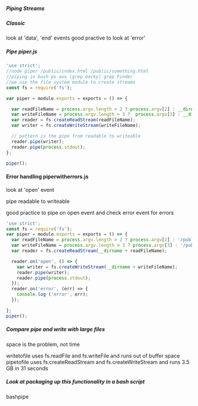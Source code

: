 ##### Piping Streams

##### Classic

look at 'data', 'end' events
good practive to look at 'error'


##### Pipe piper.js
``` JavaScript
'use strict';
//node piper /public/index.html /public/something.html
//piping in bash ps aux |grep becky| grep Finder
//we use the file system module to create streams
const fs = require('fs');

var piper = module.exports = exports = () => {

  var readFileName = process.argv.length > 2 ? process.argv[2] : __dirname +'/public/index.html';
  var writeFileName = process.argv.length > 3 ?  process.argv[3] : __dirname +'/public/copy.html';
  var reader = fs.createReadStream(readFileName);
  var writer = fs.createWriteStream(writeFileName);

  // pattern is the pipe from readable to writeable
  reader.pipe(writer);
  reader.pipe(process.stdout);
};

piper();
```
#### Error handling piperwitherrors.js
look at 'open' event

pipe readable to writeable

good practice to pipe on open event and check error event for errors
``` JavaScript
'use strict';
const fs = require('fs');
var piper = module.exports = exports = () => {
  var readFileName = process.argv.length > 2 ? process.argv[2] : '/public/index.html';
  var writeFileName = process.argv.length > 3 ? process.argv[3] : '/public/copy.html';
  var reader = fs.createReadStream(__dirname + readFileName);

  reader.on('open', () => {
    var writer = fs.createWriteStream(__dirname + writeFileName);
    reader.pipe(writer);
    reader.pipe(process.stdout);
  });
  reader.on('error', (err) => {
    console.log ('error', err);
  });

};
piper();
```

##### Compare pipe and write with large files  
space is the problem, not time

writetofile uses fs.readFile and fs.writeFile and runs out of buffer space
pipetofile uses fs.createReadStream and fs.createWriteStream and runs 3.5 GB in 31 seconds


##### Look at packaging up this functionality in a bash script

bashpipe
